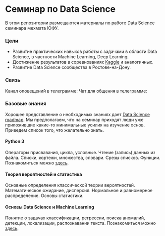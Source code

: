 # Семинар по Data Science

В этом репозитории размещаются материалы по работе Data Science семинара мехмата ЮФУ.

### Цели
* Развитие практических навыков работы с задачами в области Data Science, в частности Machine Learning, Deep Learning.
* Достижение результатов в соревнованиях [Kaggle](https://www.kaggle.com/) и аналогичных. 
* Развитие Data Science сообщества в Ростове-на-Дону.

### Связь 
Канал оповещений в телеграмме: 
Чат для общения в телеграмме:

### Базовые знания
Хорошее представление о необходимых знаниях дает [Data Science roadmap](https://goo.gl/RB1h3h). Мы предполагаем, что на семинар приходят люди уже приложившие какие-то минимальные усилия на изучение основ. Приведем список того, что желательно знать.

#### Python 3
Операторы присвавания, цикла, условные. Чтение (запись) данных из файла. Списки, кортежи, множества, словари. Срезы списков. Функции. Познакомиться можно [здесь](https://pythonworld.ru/samouchitel-python).

#### Теория вероятностей и статистика
Основные определения классической теории вероятностей. Математическое ожидание, дисперсия. Нормальное и равномерное распределение. Основы статистики.

#### Основы Data Science и Machine Learning
Понятие о задачах классификации, регрессии, поиска аномалий, детекции, локализации, распознавании текста.
Познакомиться можно [здесь](http://machinelearning.ru/).

 
